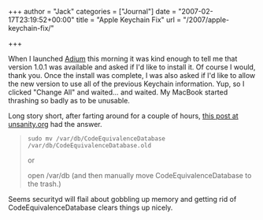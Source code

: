 +++
author = "Jack"
categories = ["Journal"]
date = "2007-02-17T23:19:52+00:00"
title = "Apple Keychain Fix"
url = "/2007/apple-keychain-fix/"

+++

When I launched [Adium][1] this morning it was kind enough to tell me that version 1.0.1 was available and asked if I'd like to install it. Of course I would, thank you. Once the install was complete, I was also asked if I'd like to allow the new version to use all of the previous Keychain information. Yup, so I clicked "Change All" and waited&#8230; and waited. My MacBook started thrashing so badly as to be unusable. 

Long story short, after farting around for a couple of hours, [this post at unsanity.org][2] had the answer.

> `sudo mv /var/db/CodeEquivalenceDatabase /var/db/CodeEquivalenceDatabase.old`
> 
> or
> 
> open /var/db (and then manually move CodeEquivalenceDatabase to the trash.)
> 
> 

Seems securityd will flail about gobbling up memory and getting rid of CodeEquivalenceDatabase clears things up nicely.

 [1]: http://www.adiumx.org/
 [2]: http://www.unsanity.org/archives/security/love_tropicana.php